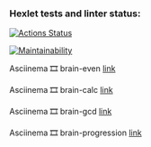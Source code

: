### Hexlet tests and linter status:
[![Actions Status](https://github.com/dimaevan/python-project-lvl1/workflows/hexlet-check/badge.svg)](https://github.com/dimaevan/python-project-lvl1/actions)

[![Maintainability](https://api.codeclimate.com/v1/badges/a99a88d28ad37a79dbf6/maintainability)](https://codeclimate.com/github/codeclimate/codeclimate/maintainability)

Asciinema 🎞️ brain-even [link](https://asciinema.org/a/vt42oG4lzaH2XVUWUjGSOGQyh)

Asciinema 🎞️ brain-calc  [link](https://asciinema.org/a/IYEXO7X5nSnHZA9AOXT8Yac4k)

Asciinema 🎞️ brain-gcd  [link](https://asciinema.org/a/iErjRrWJHrM5LzfpNM9Nyp4xB)

Asciinema 🎞️ brain-progression  [link](https://asciinema.org/a/ommrhUxwKZdF7C5Run4qd7VLM)

